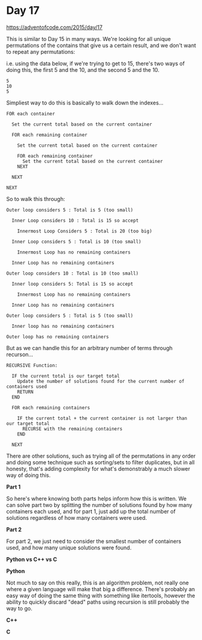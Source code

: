 # Day 17

https://adventofcode.com/2015/day/17

This is similar to Day 15 in many ways.  We're looking for all unique permutations of the contains that give us a certain result, and we don't want to repeat any permutations:

i.e. using the data below, if we're trying to get to 15, there's two ways of doing this, the first 5 and the 10, and the second 5 and the 10.

    5
    10
    5

Simpliest way to do this is basically to walk down the indexes...

    FOR each container

      Set the current total based on the current container

      FOR each remaining container

        Set the current total based on the current container

        FOR each remaining container
          Set the current total based on the current container
        NEXT

      NEXT

    NEXT

So to walk this through:

    Outer loop considers 5 : Total is 5 (too small)
    
      Inner Loop considers 10 : Total is 15 so accept

        Innermost Loop Considers 5 : Total is 20 (too big)

      Inner Loop considers 5 : Total is 10 (too small)
      
        Innermost Loop has no remaining containers
      
      Inner Loop has no remaining containers
      
    Outer loop considers 10 : Total is 10 (too small)
    
      Inner loop considers 5: Total is 15 so accept
      
        Innermost Loop has no remaining containers
        
      Inner Loop has no remaining containers
      
    Outer loop considers 5 : Total is 5 (too small)
    
      Inner loop has no remaining containers
      
    Outer loop has no remaining containers

But as we can handle this for an arbitrary number of terms through recurson...

    RECURSIVE Function:
    
      IF the current total is our target total
        Update the number of solutions found for the current number of containers used
        RETURN
      END
      
      FOR each remaining containers

        IF the current total + the current container is not larger than our target total
          RECURSE with the remaining containers
        END
        
      NEXT

There are other solutions, such as trying all of the permutations in any order and doing some technique such as sorting/sets to filter duplicates, but in all honesty, that's adding complexity for what's demonstrably a much slower way of doing this.

**Part 1**

So here's where knowing both parts helps inform how this is written.  We can solve part two by splitting the number of solutions found by how many containers each used, and for part 1, just add up the total number of solutions regardless of how many containers were used.

**Part 2**

For part 2, we just need to consider the smallest number of containers used, and how many unique solutions were found.

**Python vs C++ vs C**

**Python**

Not much to say on this really, this is an algorithm problem, not really one where a given language will make that big a difference.  There's probably an easy way of doing the same thing with something like itertools, however the ability to quickly discard "dead" paths using recursion is still probably the way to go.

**C++**

**C**
